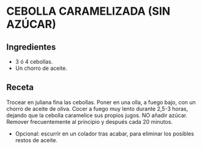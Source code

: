 # CEBOLLA CARAMELIZADA (SIN AZÚCAR)

## Ingredientes

- 3 ó 4 cebollas.
- Un chorro de aceite.

## Receta

Trocear en juliana fina las cebollas. Poner en una olla, a fuego bajo, con un chorro de aceite de oliva. Cocer a fuego muy lento durante 2,5-3 horas, dejando que la cebolla caramelice sus propios jugos. NO añadir azúcar. Remover frecuentemente al principio y después cada 20 minutos.<br>

- Opcional: escurrir en un colador tras acabar, para eliminar los posibles restos de aceite.
